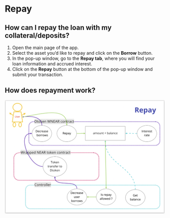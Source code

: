 # Repay

## **How can I repay the loan with my collateral/deposits?**

1. Open the main page of the app.
2. Select the asset you’d like to repay and click on the **Borrow** button.
3. In the pop-up window, go to the **Repay tab**, where you will find your loan information and accrued interest.
4. Click on the **Repay** button at the bottom of the pop-up window and submit your transaction.

## How does **repayment** work?

![](../.gitbook/assets/Repay.png)
